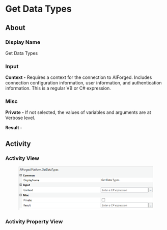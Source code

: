 # Get Data Types

## About

### Display Name

Get Data Types

### Input

**Context -** Requires a context for the connection to AIForged. Includes connection configuration information, user information, and authentication information. This is a regular VB or C# expression.

### Misc

**Private -** If not selected, the values of variables and arguments are at Verbose level.

**Result -**

## Activity

### Activity View

<figure><img src="../../../assets/image (9) (5).png" alt=""><figcaption></figcaption></figure>

### Activity Property View

